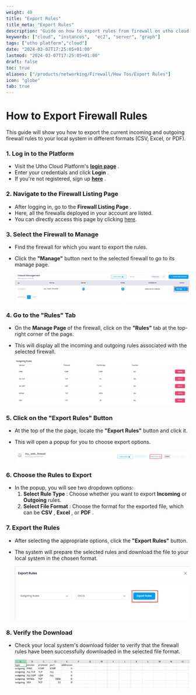 ```yaml
---
weight: 40
title: "Export Rules"
title_meta: "Export Rules"
description: "Guide on how to export rules from firewall on utho cloud platform"
keywords: ["cloud", "instances",  "ec2", "server", "graph"]
tags: ["utho platform","cloud"]
date: "2024-03-07T17:25:05+01:00"
lastmod: "2024-03-07T17:25:05+01:00"
draft: false
toc: true
aliases: ["/products/networking/Firewall/How Tos/Export Rules"]
icon: "globe"
tab: true
---
```


# **How to Export Firewall Rules**

This guide will show you how to export the current incoming and outgoing firewall rules to your local system in different formats (CSV, Excel, or PDF).

### **1. Log in to the Platform**

* Visit the Utho Cloud Platform's  **[login page](https://console.utho.com/login)** .
* Enter your credentials and click  **Login** .
* If you're not registered, sign up  **[here](https://console.utho.com/signup)** .

### **2. Navigate to the Firewall Listing Page**

* After logging in, go to the  **Firewall Listing Page** .
* Here, all the firewalls deployed in your account are listed.
* You can directly access this page by clicking [here](https://console.utho.com/firewall "Firewall Listing Page").

### **3. Select the Firewall to Manage**

* Find the firewall for which you want to export the rules.
* Click the **"Manage"** button next to the selected firewall to go to its manage page.

  ![1744024412723](image/index/1744024412723.png)

### **4. Go to the "Rules" Tab**

* On the **Manage Page** of the firewall, click on the **"Rules"** tab at the top-right corner of the page.
* This will display all the incoming and outgoing rules associated with the selected firewall.

  ![1744024505914](image/index/1744024505914.png)

### **5. Click on the "Export Rules" Button**

* At the top of the the page, locate the **"Export Rules"** button and click it.
* This will open a popup for you to choose export options.

  ![1744024481195](image/index/1744024481195.png)

### **6. Choose the Rules to Export**

* In the popup, you will see two dropdown options:
  1. **Select Rule Type** : Choose whether you want to export **Incoming** or **Outgoing** rules.
  2. **Select File Format** : Choose the format for the exported file, which can be  **CSV** ,  **Excel** , or  **PDF** .

### **7. Export the Rules**

* After selecting the appropriate options, click the **"Export Rules"** button.
* The system will prepare the selected rules and download the file to your local system in the chosen format.

  ![1744024544518](image/index/1744024544518.png)

### **8. Verify the Download**

* Check your local system's download folder to verify that the firewall rules have been successfully downloaded in the selected file format.

  ![1744024570064](image/index/1744024570064.png)
